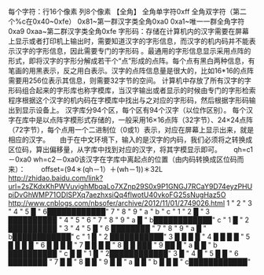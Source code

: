 每个字符：行16个像素 列8个像素
【全角】
全角单字符0xff
全角双字符（第二个%c在0x40~0xfe）
0x81~第一群汉字类全角0xa0 
0xa1~唯一一群全角字符0xa9
0xaa~第二群汉字类全角0xfe
字形码：存储在计算机内的汉字需要在屏幕上显示或者打印机上输出时，需要知道汉字的字形信息，而汉字的机内码并不能表示汉字的字形信息，因此需要专门的字形码 。最通用的字形信息显示采用点阵的形式，即将汉字的字形分解成若干个“点”形成的点阵。每个点有黑白两种信息，有笔画的用黑表示，反之用白表示。汉字的点阵信息量是很大的，比如16*16的点阵需要用256位表示其信息，则需要32字节的空间。
      计算机中存放了所有汉字的字形码组合起来的字形库也称字模库，当汉字输出或者显示的时候由专门的字形检索程序根据这个汉字的机内码在字模库中找出与之对应的字形码，然后根据字形码输出到显示设备上。
汉字库分94个区，每个区有94个汉字（以位作区别）。
每个汉字在库中是以点阵字模形式存储的，一般采用16×16点阵（32字节）、24×24点阵（72字节），每个点用一个二进制位（0或1）表示，对应在屏幕上显示出来，就是相应的汉字。　　由于在中文环境下，输入的是汉字的内码，我们必须将之转换成区位码，算出偏移量，从字库中找到对应的汉字，将其字模显示即可。　　
qh=c1－0xa0 wh=c2－0xa0该汉字在字库中离起点的位置（由内码转换成区位码而来）：　　 offset=(94＊(qh－1）＋(wh－1))＊32L
http://zhidao.baidu.com/link?url=2sZKdxKhPWVuvighMbqaLo7XZnp29S0x9P1GNGJ7RCaY9D74eyzPHUpiDvGhWMP71ODISPXq7aezhxsiQq4flwotU40vkoFG25sNugHaz5O
http://www.cnblogs.com/nbsofer/archive/2012/11/01/2749026.html
1                        "
2                        "
3                        "
4                        "
5                    █  "
6████████████"
7                        "
8                        "
9                        "
a                        "
b                        "
c                        "
1                        "
2                  █    "
3  ██████████  "
4                        "
5                        "
6                        "
7                        "
8                        "
9                        "
a                    █  "
b████████████"
c                        "
1                  █    "
2  ██████████  "
3                        "
4                        "
5                █      "
6    ████████    "
7                        "
8                        "
9                        "
a                    █  "
b████████████"
c                        "
1                    █  "
2  ███████████"
3  █    █    █    █  "
4  █    █    █    █  "
5  █    █    █    █  "
6  █    █    █    █  "
7  █    █    █    █  "
8  █  █        ███  "
9  ██              █  "
a  █                █  "
b  ██████████  "
c  █                █  "
1                    █  "
2████████████"
3          █            "
4          █            "
5          █    █      "
6    ████████    "
7        █      █      "
8        █      █      "
9        █      █      "
a        █      █      "
b        █      █  █  "
c████████████"

